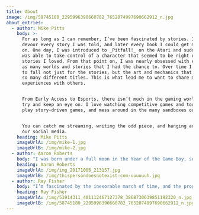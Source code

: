 ```yaml
---
title: About
image: /img/58745180_2295996390660782_7652074997690662912_n.jpg
about_entries:
  - author: Mike Pitts
    body: >-
      For as long as I can remember, I’ve been fascinated by stories. I would
      devour every story I was told, and later every book I could get my hands
      on. One day, I was introduced to _Pitfall!_ on the Atari and suddenly I
      was able to take control of a character that seemed to be right out of the
      stories I loved. From that point on, I was nearly obsessed with exploring
      as many worlds and stories that I had the chance to. Over time I learned
      to fall not just for the stories, but the art and mechanics that came with
      so many different titles. This is what lead me to want to share my
      experiences with others.


      From Early Access to Esports, there isn’t much in the gaming world I don’t
      try and keep an eye on. I love watching competitive games and tournaments,
      play story-driven games, and mess around in the many sandboxes out there.


      You can catch me streaming, writing the odd piece, and hanging around on
      our social media.
    heading: Mike Pitts
    imageUrlA: /img/mike-1.jpg
    imageUrlB: /img/mike-2.jpg
  - author: Aaron Roberts
    body: "I was born under a full moon in the Year of the Game Boy, so ultimately I was fated to love video games from the day of my first spawn. And with less gross phrasing, I was blessed to grow up in a home where both Nintendo and Sega were treated as equals. While the seemingly endless barrages of the early console wars exploded overhead, I was spending my days goomba-stomping, hedgehog-racing, and laying the beat down as green, bipedal, cold-blooded fighters.\r\n\nNowadays, I like to play games and then tear them apart to uncover what makes them great, and what makes them bad- or worse... _average_. My gaming passion lies in platformers, beat'em ups, and above all else- co-op games.\r\n\nAround here I'll be streaming, keeping this website working, and occasionally writing some opinions pieces and reviews."
    heading: Aaron Roberts
    imageUrlA: /img/img_20171006_213157.jpg
    imageUrlB: /img/thispersondoesnotexist-com-uuuuuuh.jpg
  - author: Ray Fisher
    body: "I’m fascinated by the inexorable march of time, and the progress it brings. It seems like only yesterday I was excited by the new graphical prowess of the Nintendo 64!\r\n\nAs we move forward into new and exciting realms of home entertainment like the upcoming Playstation and the Oculus Quest, I think it’s important to remember where we came from to truly appreciate how we’ve come.\r\n\nMy passion lies with the classics like the Nintendo Entertainment System and Sega Genesis, and tracking how each progressive iteration of their games and hardware led us to where we are today. \r\n\nI enjoy writing what I hope are thoughtful reviews, retrospectives and playing my Monday show on Twitch, ABCs of Gaming! \r\n\nMy aim with ABCs of Gaming is to beat 26 games this year, one for each letter of the alphabet."
    heading: Ray Fisher
    imageUrlA: /img/51914311_401112467127378_3868730639851192320_n.jpg
    imageUrlB: /img/58745180_2295996390660782_7652074997690662912_n.jpg
---
```


